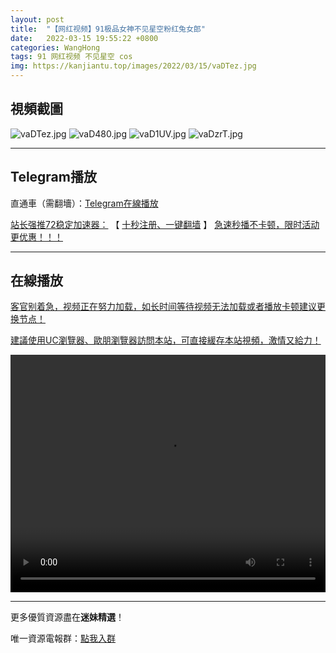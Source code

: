 ```yaml
---
layout: post
title:  "【网红视频】91极品女神不见星空粉红兔女郎"
date:   2022-03-15 19:55:22 +0800
categories: WangHong
tags: 91 网红视频 不见星空 cos
img: https://kanjiantu.top/images/2022/03/15/vaDTez.jpg
---
```



## 視頻截圖

![vaDTez.jpg](https://kanjiantu.top/images/2022/03/15/vaDTez.jpg)
![vaD480.jpg](https://kanjiantu.top/images/2022/03/15/vaD480.jpg)
![vaD1UV.jpg](https://kanjiantu.top/images/2022/03/15/vaD1UV.jpg)
![vaDzrT.jpg](https://kanjiantu.top/images/2022/03/15/vaDzrT.jpg)

* * *
## Telegram播放

直通車（需翻墻）：[Telegram在線播放](https://t.me/mimeijingxuan/50)

<u>站长强推72稳定加速器：</u> 【 [十秒注册、一键翻墙](https://72vpn.xyz/#/register?code=mimei) 】
<u>  急速秒播不卡顿，限时活动更优惠！！！</u>
* * *
## 在線播放
<u>客官别着急，视频正在努力加载，如长时间等待视频无法加载或者播放卡顿建议更换节点！</u>

<u>建議使用UC瀏覽器、歐朋瀏覽器訪問本站，可直接緩存本站視頻，激情又給力！</u>
<center><video src="https://cdn.publer.io/uploads/videos/6245d742db2797343b24904e/001b29d20dc0e1e12c5afb8e8553716d.mp4" width="100%" height="380px"  controls="controls"></video></center>

* * *
更多優質資源盡在**迷妹精選**！

唯一資源電報群：[點我入群](https://t.me/mimeijingxuan)


